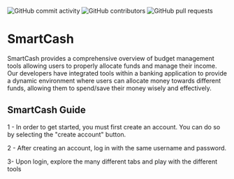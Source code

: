      
![GitHub commit activity](https://img.shields.io/github/commit-activity/y/Mansoor8484/smartcash-1)
![GitHub contributors](https://img.shields.io/github/contributors/Mansoor8484/smartcash-1)
![GitHub pull requests](https://img.shields.io/github/issues-pr/Mansoor8484/smartcash-1)

# SmartCash

SmartCash provides a comprehensive overview of budget management tools allowing users to properly allocate funds and manage their income. Our developers have integrated tools within a banking application to provide a dynamic environment where users can allocate money towards different funds, allowing them to spend/save their money wisely and effectively.

## SmartCash Guide
1 - In order to get started, you must first create an account. You can do so by selecting the "create account" button.

2 - After creating an account, log in with the same username and password.

3- Upon login, explore the many different tabs and play with the different tools
